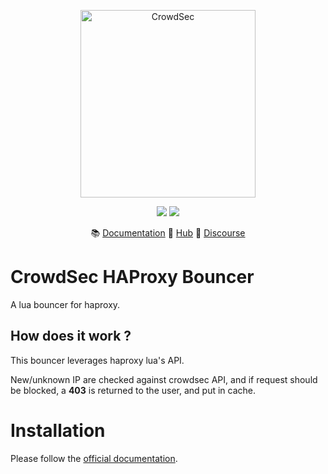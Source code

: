 <p align="center">
<img src="https://github.com/crowdsecurity/cs-haproxy-bouncer/raw/main/docs/assets/crowdsec_haproxy.svg" alt="CrowdSec" title="CrowdSec" width="280" height="300" />
</p>
<p align="center">
<img src="https://img.shields.io/badge/build-pass-green">
<img src="https://img.shields.io/badge/tests-pass-green">
</p>
<p align="center">
&#x1F4DA; <a href="#installation/">Documentation</a>
&#x1F4A0; <a href="https://hub.crowdsec.net">Hub</a>
&#128172; <a href="https://discourse.crowdsec.net">Discourse </a>
</p>



# CrowdSec HAProxy Bouncer

A lua bouncer for haproxy.

## How does it work ?

This bouncer leverages haproxy lua's API.

New/unknown IP are checked against crowdsec API, and if request should be blocked, a **403** is returned to the user, and put in cache.

# Installation

Please follow the [official documentation](https://doc.crowdsec.net/docs/bouncers/haproxy).
